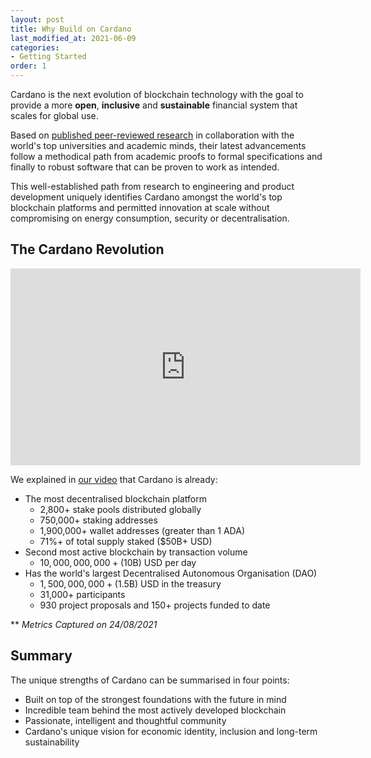 ```yaml
---
layout: post
title: Why Build on Cardano
last_modified_at: 2021-06-09
categories:
- Getting Started
order: 1
---
```


Cardano is the next evolution of blockchain technology with the goal
to provide a more **open**, **inclusive** and **sustainable** 
financial system that scales for global use. 

Based on [published peer-reviewed research](https://iohk.io/en/research/library/) in collaboration with the world's top universities and academic minds, their latest advancements follow a methodical path from academic proofs to formal specifications and finally to robust software that can be proven to work as intended. 

This well-established path from research to engineering and product development uniquely identifies Cardano amongst the world's top blockchain platforms and permitted innovation at scale without compromising on energy consumption, security or decentralisation.

## The Cardano Revolution

<iframe width="560" height="315" src="https://www.youtube.com/embed/sM0_V53_kGo" title="YouTube video player" frameborder="0" allow="accelerometer; autoplay; clipboard-write; encrypted-media; gyroscope; picture-in-picture" allowfullscreen></iframe>

We explained in [our video](https://www.youtube.com/watch?v=sM0_V53_kGo) that Cardano is already:
 - The most decentralised blockchain platform 
   - 2,800+ <a class='tooltips tooltipstered' data-tooltip-content='Stake pools in Cardano are the equivalent of mining pools in traditional proof-of-work blockchains'>stake pools</a> distributed globally
   - 750,000+ staking addresses
   - 1,900,000+ wallet addresses (greater than 1 ADA)
   - 71%+ of total supply staked ($50B+ USD)
 - Second most active blockchain by transaction volume
   - $10,000,000,000+ ($10B) USD per day
 - Has the world's largest Decentralised Autonomous Organisation (DAO)
   - $1,500,000,000+ ($1.5B) USD in the treasury
   - 31,000+ participants
   - 930 project proposals and 150+ projects funded to date

** *Metrics Captured on 24/08/2021*

## Summary

The unique strengths of Cardano can be summarised in four points:
 - Built on top of the strongest foundations with the future in mind
 - Incredible team behind the most actively developed blockchain
 - Passionate, intelligent and thoughtful community
 - Cardano's unique vision for economic identity, inclusion and long-term sustainability
